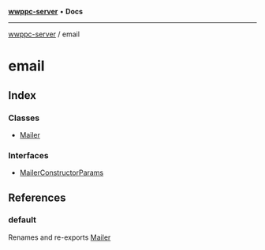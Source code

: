 [**wwppc-server**](../README.md) • **Docs**

***

[wwppc-server](../modules.md) / email

# email

## Index

### Classes

- [Mailer](classes/Mailer.md)

### Interfaces

- [MailerConstructorParams](interfaces/MailerConstructorParams.md)

## References

### default

Renames and re-exports [Mailer](classes/Mailer.md)
